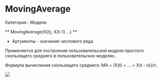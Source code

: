 ﻿
# MovingAverage

Категория : Модели

** MovingAverage(X{t}, X{t-1} ...) **

* Аргументы - значения числового ряда

Применяется для построения пользовательской модели простого скользящего среднего в пользовательских моделях.

Формула вычисления скользящего среднего: 
MA = (X(t) + ... + X(t - n))/n. 

![](/mediatag>Модели)

